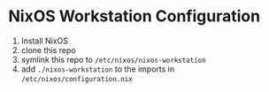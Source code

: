 # NixOS Workstation Configuration

1. Install NixOS
2. clone this repo
3. symlink this repo to `/etc/nixos/nixos-workstation`
4. add `./nixos-workstation` to the imports in `/etc/nixos/configuration.nix`
